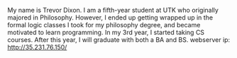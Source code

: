 My name is Trevor Dixon. I am a fifth-year student at UTK who originally majored in Philosophy. However, I ended up getting wrapped up in the formal logic classes I took for my philosophy degree, and became motivated to learn programming. In my 3rd year, I started taking CS courses. After this year, I will graduate with both a BA and BS.
webserver ip: http://35.231.76.150/ 
